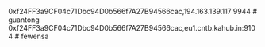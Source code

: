 0xf24FF3a9CF04c71Dbc94D0b566f7A27B94566cac,194.163.139.117:9944 # guantong
0xf24FF3a9CF04c71Dbc94D0b566f7A27B94566cac,eu1.cntb.kahub.in:9104 # fewensa
